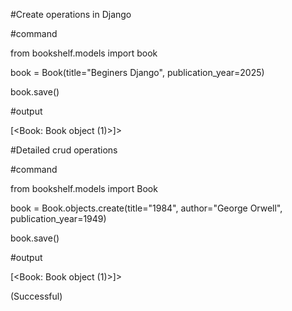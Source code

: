 \#Create operations in Django



\#command



from bookshelf.models import book

book = Book(title="Beginers Django", publication\_year=2025)

book.save()



\#output



\[<Book: Book object (1)>]>



\#Detailed crud operations



\#command



from bookshelf.models import Book

book = Book.objects.create(title="1984", author="George Orwell", publication\_year=1949)

book.save()



\#output

\[<Book: Book object (1)>]>

(Successful)

